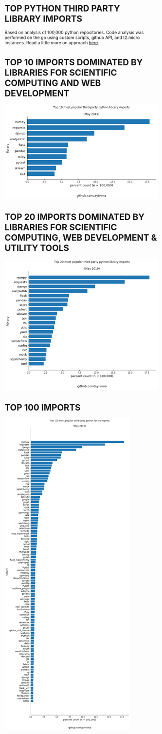 # TOP PYTHON THIRD PARTY LIBRARY IMPORTS

Based on analysis of 100,000 python repositories. Code analysis was performed on the go using custom scripts, github API, and t2.micro instances. Read a little more on approach <a href="https://github.com/ayivima/top100_third_party_python_imports/blob/master/APPROACH.md">here</a>.

# TOP 10 IMPORTS DOMINATED BY LIBRARIES FOR SCIENTIFIC COMPUTING AND WEB DEVELOPMENT

<img src="https://raw.githubusercontent.com/ayivima/top100_third_party_python_imports/master/img/python_lib_use_10.png" alt="Top 10 imports">

# TOP 20 IMPORTS DOMINATED BY LIBRARIES FOR SCIENTIFIC COMPUTING, WEB DEVELOPMENT & UTILITY TOOLS

<img src="https://raw.githubusercontent.com/ayivima/top100_third_party_python_imports/master/img/python_lib_use_20.png" alt="Top 20 imports">

# TOP 100 IMPORTS 

<img src="https://raw.githubusercontent.com/ayivima/top100_third_party_python_imports/master/img/python_lib_use.png" alt="Top 20 imports">
